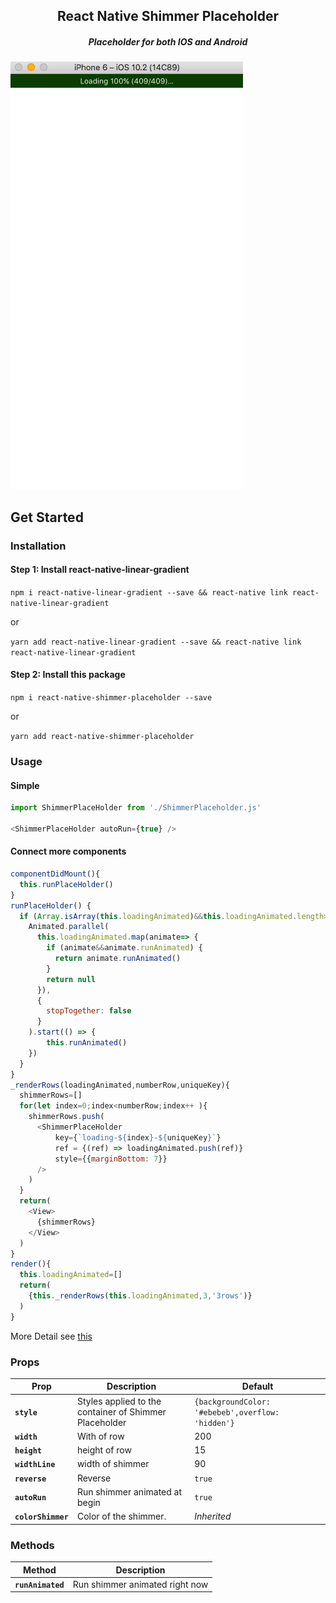 <h2 align="center">
  React Native Shimmer Placeholder
</h2>
<h5 align="center">
Placeholder for both IOS and Android
</h5>
<p align="center">

![Example](./example.gif)
</p>

## Get Started

### Installation
#### Step 1: Install react-native-linear-gradient

`npm i react-native-linear-gradient --save && react-native link react-native-linear-gradient`

or

`yarn add react-native-linear-gradient --save && react-native link react-native-linear-gradient`

#### Step 2: Install this package

`npm i react-native-shimmer-placeholder --save`

or

`yarn add react-native-shimmer-placeholder`

### Usage

#### Simple
``` js
import ShimmerPlaceHolder from './ShimmerPlaceholder.js'

<ShimmerPlaceHolder autoRun={true} />

```

#### Connect more components

``` js
componentDidMount(){
  this.runPlaceHolder()
}
runPlaceHolder() {
  if (Array.isArray(this.loadingAnimated)&&this.loadingAnimated.length>0) {
    Animated.parallel(
      this.loadingAnimated.map(animate=> {
        if (animate&&animate.runAnimated) {
          return animate.runAnimated()
        }
        return null
      }),
      {
        stopTogether: false
      }
    ).start(() => {
        this.runAnimated()
    })
  }
}
_renderRows(loadingAnimated,numberRow,uniqueKey){
  shimmerRows=[]
  for(let index=0;index<numberRow;index++ ){
    shimmerRows.push(
      <ShimmerPlaceHolder
          key={`loading-${index}-${uniqueKey}`}
          ref = {(ref) => loadingAnimated.push(ref)}
          style={{marginBottom: 7}}
      />
    )
  }
  return(
    <View>
      {shimmerRows}
    </View>
  )
}
render(){
  this.loadingAnimated=[]
  return(
    {this._renderRows(this.loadingAnimated,3,'3rows')}
  )
}
```

More Detail see [this](https://github.com/tomzaku/react-native-shimmer-placeholder/blob/master/example/shimmer.js)

### Props

| Prop | Description | Default |
|---|---|---|
|**`style`**|Styles applied to the container of Shimmer Placeholder|`{backgroundColor: '#ebebeb',overflow: 'hidden'}`|
|**`width`**|With of row|200|
|**`height`**|height of row|15|
|**`widthLine`**|width of shimmer|90|
|**`reverse`**|Reverse |`true`|
|**`autoRun`**|Run shimmer animated at begin |`true`|
|**`colorShimmer`**|Color of the shimmer. |*Inherited*|

### Methods
| Method | Description |
|---|---|
|**`runAnimated`**|Run shimmer animated right now |
